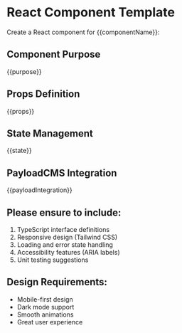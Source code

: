 # React Component Template

Create a React component for {{componentName}}:

## Component Purpose
{{purpose}}

## Props Definition
{{props}}

## State Management
{{state}}

## PayloadCMS Integration
{{payloadIntegration}}

## Please ensure to include:
1. TypeScript interface definitions
2. Responsive design (Tailwind CSS)
3. Loading and error state handling
4. Accessibility features (ARIA labels)
5. Unit testing suggestions

## Design Requirements:
- Mobile-first design
- Dark mode support
- Smooth animations
- Great user experience